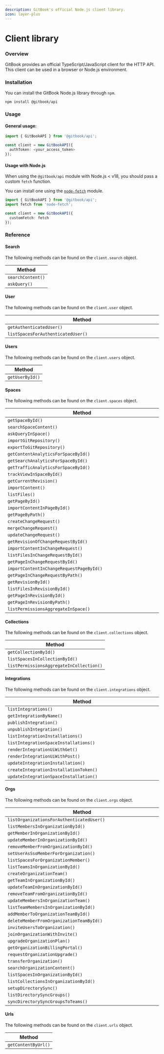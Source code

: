 ```yaml
---
description: GitBook's official Node.js client library.
icon: layer-plus
---
```


# Client library

### Overview

GitBook provides an official TypeScript/JavaScript client for the HTTP API. This client can be used in a browser or Node.js environment.

### Installation

You can install the GitBook Node.js library through `npm`.

```
npm install @gitbook/api
```

### Usage

#### General usage:

```typescript
import { GitBookAPI } from '@gitbook/api';

const client = new GitBookAPI({
  authToken: <your_access_token>
});
```

#### Usage with Node.js

When using the `@gitbook/api` module with Node.js < v18, you should pass a custom `fetch` function.

You can install one using the [`node-fetch`](https://github.com/node-fetch/node-fetch) module.

```typescript
import { GitBookAPI } from '@gitbook/api';
import fetch from 'node-fetch';

const client = new GitBookAPI({
  customFetch: fetch
});
```

### Reference

#### Search

The following methods can be found on the `client.search` object.

| Method            |
| ----------------- |
| `searchContent()` |
| `askQuery()`      |

#### User

The following methods can be found on the `client.user` object.

<table><thead><tr><th width="770.3333333333333">Method</th></tr></thead><tbody><tr><td><code>getAuthenticatedUser()</code></td></tr><tr><td><code>listSpacesForAuthenticatedUser()</code></td></tr></tbody></table>

#### Users

The following methods can be found on the `client.users` object.

| Method          |
| --------------- |
| `getUserById()` |

#### Spaces

The following methods can be found on the `client.spaces` object.

<table><thead><tr><th width="750.3333333333333">Method</th></tr></thead><tbody><tr><td><code>getSpaceById()</code></td></tr><tr><td><code>searchSpaceContent()</code></td></tr><tr><td><code>askQueryInSpace()</code></td></tr><tr><td><code>importGitRepository()</code></td></tr><tr><td><code>exportToGitRepository()</code></td></tr><tr><td><code>getContentAnalyticsForSpaceById()</code></td></tr><tr><td><code>getSearchAnalyticsForSpaceById()</code></td></tr><tr><td><code>getTrafficAnalyticsForSpaceById()</code></td></tr><tr><td><code>trackViewInSpaceById()</code></td></tr><tr><td><code>getCurrentRevision()</code></td></tr><tr><td><code>importContent()</code></td></tr><tr><td><code>listFiles()</code></td></tr><tr><td><code>getPageById()</code></td></tr><tr><td><code>importContentInPageById()</code></td></tr><tr><td><code>getPageByPath()</code></td></tr><tr><td><code>createChangeRequest()</code></td></tr><tr><td><code>mergeChangeRequest()</code></td></tr><tr><td><code>updateChangeRequest()</code></td></tr><tr><td><code>getRevisionOfChangeRequestById()</code></td></tr><tr><td><code>importContentInChangeRequest()</code></td></tr><tr><td><code>listFilesInChangeRequestById()</code></td></tr><tr><td><code>getPageInChangeRequestById()</code></td></tr><tr><td><code>importContentInChangeRequestPageById()</code></td></tr><tr><td><code>getPageInChangeRequestByPath()</code></td></tr><tr><td><code>getRevisionById()</code></td></tr><tr><td><code>listFilesInRevisionById()</code></td></tr><tr><td><code>getPageInRevisionById()</code></td></tr><tr><td><code>getPageInRevisionByPath()</code></td></tr><tr><td><code>listPermissionsAggregateInSpace()</code></td></tr></tbody></table>

#### Collections

The following methods can be found on the `client.collections` object.

| Method                                   |
| ---------------------------------------- |
| `getCollectionById()`                    |
| `listSpacesInCollectionById()`           |
| `listPermissionsAggregateInCollection()` |

#### Integrations

The following methods can be found on the `client.integrations` object.

<table><thead><tr><th width="749.3333333333333">Method</th></tr></thead><tbody><tr><td><code>listIntegrations()</code></td></tr><tr><td><code>getIntegrationByName()</code></td></tr><tr><td><code>publishIntegration()</code></td></tr><tr><td><code>unpublishIntegration()</code></td></tr><tr><td><code>listIntegrationInstallations()</code></td></tr><tr><td><code>listIntegrationSpaceInstallations()</code></td></tr><tr><td><code>renderIntegrationUiWithGet()</code></td></tr><tr><td><code>renderIntegrationUiWithPost()</code></td></tr><tr><td><code>updateIntegrationInstallation()</code></td></tr><tr><td><code>createIntegrationInstallationToken()</code></td></tr><tr><td><code>updateIntegrationSpaceInstallation()</code></td></tr></tbody></table>

#### Orgs

The following methods can be found on the `client.orgs` object.

<table><thead><tr><th width="744.3333333333333">Method</th></tr></thead><tbody><tr><td><code>listOrganizationsForAuthenticatedUser()</code></td></tr><tr><td><code>listMembersInOrganizationById()</code></td></tr><tr><td><code>getMemberInOrganizationById()</code></td></tr><tr><td><code>updateMemberInOrganizationById()</code></td></tr><tr><td><code>removeMemberFromOrganizationById()</code></td></tr><tr><td><code>setUserAsSsoMemberForOrganization()</code></td></tr><tr><td><code>listSpacesForOrganizationMember()</code></td></tr><tr><td><code>listTeamsInOrganizationById()</code></td></tr><tr><td><code>createOrganizationTeam()</code></td></tr><tr><td><code>getTeamInOrganizationById()</code></td></tr><tr><td><code>updateTeamInOrganizationById()</code></td></tr><tr><td><code>removeTeamFromOrganizationById()</code></td></tr><tr><td><code>updateMembersInOrganizationTeam()</code></td></tr><tr><td><code>listTeamMembersInOrganizationById()</code></td></tr><tr><td><code>addMemberToOrganizationTeamById()</code></td></tr><tr><td><code>deleteMemberFromOrganizationTeamById()</code></td></tr><tr><td><code>inviteUsersToOrganization()</code></td></tr><tr><td><code>joinOrganizationWithInvite()</code></td></tr><tr><td><code>upgradeOrganizationPlan()</code></td></tr><tr><td><code>getOrganizationBillingPortal()</code></td></tr><tr><td><code>requestOrganizationUpgrade()</code></td></tr><tr><td><code>transferOrganization()</code></td></tr><tr><td><code>searchOrganizationContent()</code></td></tr><tr><td><code>listSpacesInOrganizationById()</code></td></tr><tr><td><code>listCollectionsInOrganizationById()</code></td></tr><tr><td><code>setupDirectorySync()</code></td></tr><tr><td><code>listDirectorySyncGroups()</code></td></tr><tr><td><code>syncDirectorySyncGroupsToTeams()</code></td></tr></tbody></table>

#### Urls

The following methods can be found on the `client.urls` object.

| Method              |
| ------------------- |
| `getContentByUrl()` |
